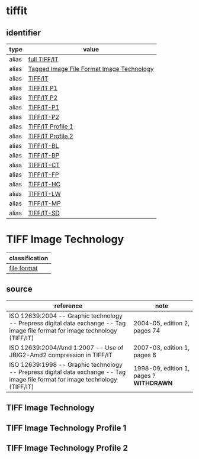 # tiffit

## identifier
| type              | value
| ----------------- | -----
| alias             | [full TIFF/IT](#tiff-image-technology)
| alias             | [Tagged Image File Format Image Technology](#tiff-image-technology)
| alias             | [TIFF/IT](#tiff-image-technology)
| alias             | [TIFF/IT P1](#tiff-image-technology-profile-1)
| alias             | [TIFF/IT P2](#tiff-image-technology-profile-2)
| alias             | [TIFF/IT-P1](#tiff-image-technology-profile-1)
| alias             | [TIFF/IT-P2](#tiff-image-technology-profile-2)
| alias             | [TIFF/IT Profile 1](#tiff-image-technology-profile-1)
| alias             | [TIFF/IT Profile 2](#tiff-image-technology-profile-2)
| alias             | [TIFF/IT-BL](#tiff-image-technology-bl)
| alias             | [TIFF/IT-BP](#tiff-image-technology-bp)
| alias             | [TIFF/IT-CT](#tiff-image-technology-ct)
| alias             | [TIFF/IT-FP](#tiff-image-technology-fp)
| alias             | [TIFF/IT-HC](#tiff-image-technology-hc)
| alias             | [TIFF/IT-LW](#tiff-image-technology-lw)
| alias             | [TIFF/IT-MP](#tiff-image-technology-mp)
| alias             | [TIFF/IT-SD](#tiff-image-technology-sd)

# TIFF Image Technology
| classification
| --------------
| [file format](file.md)

## source
| reference | note
| --------- | ----
| ISO 12639:2004 -- Graphic technology -- Prepress digital data exchange -- Tag image file format for image technology (TIFF/IT) | 2004-05, edition 2, pages 74
| ISO 12639:2004/Amd 1:2007 -- Use of JBIG2-Amd2 compression in TIFF/IT | 2007-03, edition 1, pages 6
| ISO 12639:1998 -- Graphic technology -- Prepress digital data exchange -- Tag image file format for image technology (TIFF/IT) | 1998-09, edition 1, pages ? **WITHDRAWN**

## TIFF Image Technology

## TIFF Image Technology Profile 1

## TIFF Image Technology Profile 2


